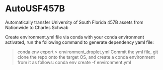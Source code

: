# AutoUSF457B
Automatically transfer University of South Florida 457B assets from Nationwide to Charles Schwab

Create environment.yml file via conda
with your conda environment activated, run the following command to generate dependency yaml file:
>conda env export > environment_droplet.yml
Commit the yml file, git clone the repo onto the target OS, and create a conda environment from it as follows:
>conda env create -f environment.yml